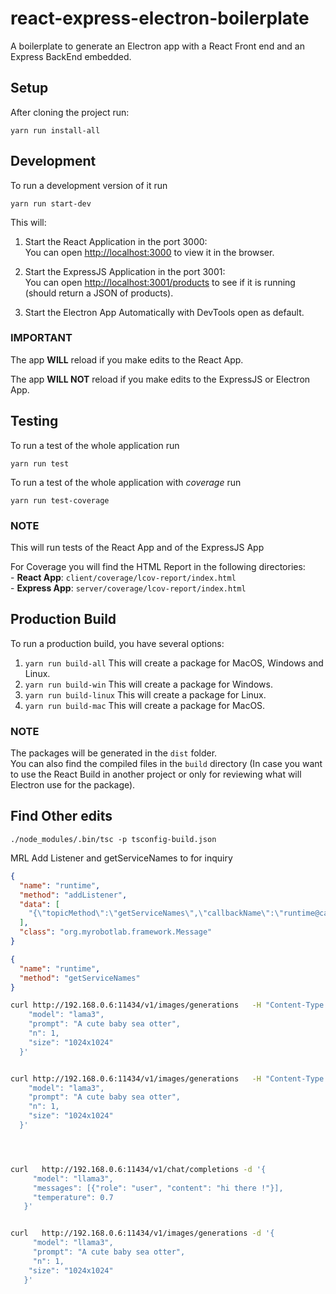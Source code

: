 # react-express-electron-boilerplate
A boilerplate to generate an Electron app with a React Front end and an Express BackEnd embedded.

## Setup
After cloning the project run:

    yarn run install-all

## Development
To run a development version of it run

    yarn run start-dev

This will:

1. Start the React Application in the port 3000: <br />
    You can open [http://localhost:3000](http://localhost:3000) to view it in the browser.

2. Start the ExpressJS Application in the port 3001: <br />
    You can open [http://localhost:3001/products](http://localhost:3001/products) to see if it is running (should return a JSON of products).
    
3. Start the Electron App Automatically with DevTools open as default.    

### IMPORTANT
The app **WILL** reload if you make edits to the React App.

The app **WILL NOT** reload if you make edits to the ExpressJS or Electron App.

## Testing
To run a test of the whole application run

    yarn run test

To run a test of the whole application with _coverage_ run

    yarn run test-coverage
    
### NOTE
This will run tests of the React App and of the ExpressJS App

For Coverage you will find the HTML Report in the following directories:<br />
    - **React App**: `client/coverage/lcov-report/index.html` <br />
    - **Express App**: `server/coverage/lcov-report/index.html`
    
## Production Build
To run a production build, you have several options:

1. `yarn run build-all` This will create a package for MacOS, Windows and Linux.
2. `yarn run build-win` This will create a package for Windows.
3. `yarn run build-linux` This will create a package for Linux.
4. `yarn run build-mac` This will create a package for MacOS.

### NOTE
The packages will be generated in the `dist` folder.<br />
You can also find the compiled files in the `build` directory (In case you want to use the React Build in another project or only for reviewing what will Electron use for the package).


## Find Other edits

```
./node_modules/.bin/tsc -p tsconfig-build.json
```

MRL Add Listener and getServiceNames to for inquiry
```json
{
  "name": "runtime",
  "method": "addListener",
  "data": [
    "{\"topicMethod\":\"getServiceNames\",\"callbackName\":\"runtime@caring-hector\",\"callbackMethod\":\"onServiceNames\",\"class\":\"org.myrobotlab.framework.MRLListener\"}"
  ],
  "class": "org.myrobotlab.framework.Message"
}
```
```json
{
  "name": "runtime",
  "method": "getServiceNames"
}
```

```bash
curl http://192.168.0.6:11434/v1/images/generations   -H "Content-Type: application/json"     -d '{
    "model": "lama3",
    "prompt": "A cute baby sea otter",
    "n": 1,
    "size": "1024x1024"
  }'


curl http://192.168.0.6:11434/v1/images/generations   -H "Content-Type: application/json"     -d '{
    "model": "lama3",
    "prompt": "A cute baby sea otter",
    "n": 1,
    "size": "1024x1024"
  }'




curl   http://192.168.0.6:11434/v1/chat/completions -d '{
     "model": "llama3",
     "messages": [{"role": "user", "content": "hi there !"}],
     "temperature": 0.7
   }'


curl   http://192.168.0.6:11434/v1/images/generations -d '{
     "model": "llama3",
     "prompt": "A cute baby sea otter",
     "n": 1,
    "size": "1024x1024"
   }'

```